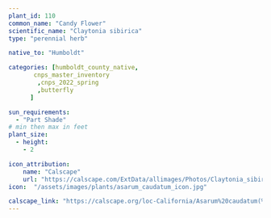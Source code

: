 ```yaml
---
plant_id: 110 
common_name: "Candy Flower"
scientific_name: "Claytonia sibirica"
type: "perennial herb"

native_to: "Humboldt"

categories: [humboldt_county_native,
       cnps_master_inventory
        ,cnps_2022_spring
        ,butterfly
      ]

sun_requirements:
  - "Part Shade"
# min then max in feet
plant_size:
  - height: 
    - 2

icon_attribution: 
    name: "Calscape"
    url: "https://calscape.com/ExtData/allimages/Photos/Claytonia_sibirica_image56.jpg" 
icon:  "/assets/images/plants/asarum_caudatum_icon.jpg"

calscape_link: "https://calscape.org/loc-California/Asarum%20caudatum(%20)"
---
```

